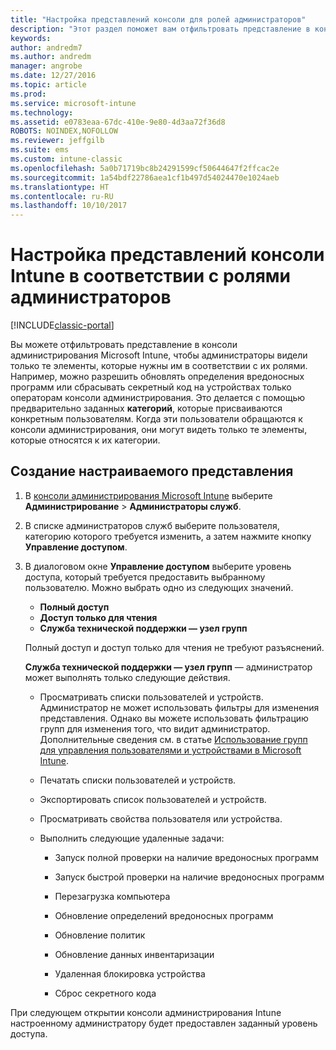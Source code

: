 ```yaml
---
title: "Настройка представлений консоли для ролей администраторов"
description: "Этот раздел поможет вам отфильтровать представление в консоли администрирования Intune, чтобы администраторы видели только те элементы, которые нужны им в соответствии с их ролями."
keywords: 
author: andredm7
ms.author: andredm
manager: angrobe
ms.date: 12/27/2016
ms.topic: article
ms.prod: 
ms.service: microsoft-intune
ms.technology: 
ms.assetid: e0783eaa-67dc-410e-9e80-4d3aa72f36d8
ROBOTS: NOINDEX,NOFOLLOW
ms.reviewer: jeffgilb
ms.suite: ems
ms.custom: intune-classic
ms.openlocfilehash: 5a0b71719bc8b24291599cf50644647f2ffcac2e
ms.sourcegitcommit: 1a54bdf22786aea1cf1b497d54024470e1024aeb
ms.translationtype: HT
ms.contentlocale: ru-RU
ms.lasthandoff: 10/10/2017
---
```

# <a name="customize-intune-console-views-according-to-admin-roles"></a>Настройка представлений консоли Intune в соответствии с ролями администраторов

[!INCLUDE[classic-portal](../includes/classic-portal.md)]

Вы можете отфильтровать представление в консоли администрирования Microsoft Intune, чтобы администраторы видели только те элементы, которые нужны им в соответствии с их ролями. Например, можно разрешить обновлять определения вредоносных программ или сбрасывать секретный код на устройствах только операторам консоли администрирования. Это делается с помощью предварительно заданных **категорий**, которые присваиваются конкретным пользователям. Когда эти пользователи обращаются к консоли администрирования, они могут видеть только те элементы, которые относятся к их категории.

## <a name="to-create-a-custom-view"></a>Создание настраиваемого представления

1.  В [консоли администрирования Microsoft Intune](https://manage.microsoft.com) выберите **Администрирование** &gt; **Администраторы служб**.

2.  В списке администраторов служб выберите пользователя, категорию которого требуется изменить, а затем нажмите кнопку **Управление доступом**.

3.  В диалоговом окне **Управление доступом** выберите уровень доступа, который требуется предоставить выбранному пользователю. Можно выбрать одно из следующих значений.

    -   **Полный доступ**
    -   **Доступ только для чтения**
    -   **Служба технической поддержки — узел групп**

    Полный доступ и доступ только для чтения не требуют разъяснений. <!--- **Helpdesk - Groups Node** allows users to choose from one of the following designations that provide custom levels of access to the Intune admin console:--->

    **Служба технической поддержки — узел групп** — администратор может выполнять только следующие действия.

    -   Просматривать списки пользователей и устройств. Администратор не может использовать фильтры для изменения представления. Однако вы можете использовать фильтрацию групп для изменения того, что видит администратор. Дополнительные сведения см. в статье [Использование групп для управления пользователями и устройствами в Microsoft Intune](use-groups-to-manage-users-and-devices-with-microsoft-intune.md).

    -   Печатать списки пользователей и устройств.

    -   Экспортировать список пользователей и устройств.

    -   Просматривать свойства пользователя или устройства.

    -   Выполнить следующие удаленные задачи:

        -   Запуск полной проверки на наличие вредоносных программ

        -   Запуск быстрой проверки на наличие вредоносных программ

        -   Перезагрузка компьютера

        -   Обновление определений вредоносных программ

        -   Обновление политик

        -   Обновление данных инвентаризации

        -   Удаленная блокировка устройства

        -   Сброс секретного кода

При следующем открытии консоли администрирования Intune настроенному администратору будет предоставлен заданный уровень доступа.
